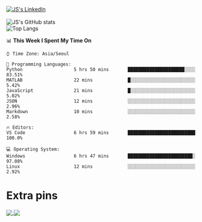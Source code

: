 
[![JS's LinkedIn](https://img.shields.io/badge/LinkedIn-blue?style=for-the-badge&logo=linkedin)](https://www.linkedin.com/in/jaeseung-lee-5a2a32139/) <br><br>
![JS's GitHub stats](https://github-readme-stats-tkxkd0159.vercel.app/api?username=tkxkd0159&hide=contribs,prs,stars,issues&show_icons=true&theme=react&include_all_commits=true)  
![Top Langs](https://github-readme-stats-tkxkd0159.vercel.app/api/top-langs/?username=tkxkd0159&layout=compact&hide=jupyter%20notebook,scss&langs_count=10)  

<!--START_SECTION:waka-->
📊 **This Week I Spent My Time On** 

```text
⌚︎ Time Zone: Asia/Seoul

💬 Programming Languages: 
Python                   5 hrs 50 mins       █████████████████████░░░░   83.51% 
MATLAB                   22 mins             █░░░░░░░░░░░░░░░░░░░░░░░░   5.42% 
JavaScript               21 mins             █░░░░░░░░░░░░░░░░░░░░░░░░   5.02% 
JSON                     12 mins             ░░░░░░░░░░░░░░░░░░░░░░░░░   2.96% 
Markdown                 10 mins             ░░░░░░░░░░░░░░░░░░░░░░░░░   2.58%

🔥 Editors: 
VS Code                  6 hrs 59 mins       █████████████████████████   100.0%

💻 Operating System: 
Windows                  6 hrs 47 mins       ████████████████████████░   97.08% 
Linux                    12 mins             ░░░░░░░░░░░░░░░░░░░░░░░░░   2.92%

```


<!--END_SECTION:waka-->
# Extra pins
<a href="https://github.com/tkxkd0159/TIL_CPP">
  <img align="center" src="https://github-readme-stats-tkxkd0159.vercel.app/api/pin/?username=tkxkd0159&repo=TIL_CPP&theme=react" />
</a>
<a href="https://github.com/tkxkd0159/dsalgo">
  <img align="center" src="https://github-readme-stats-tkxkd0159.vercel.app/api/pin/?username=tkxkd0159&repo=dsalgo&theme=react" />
</a>

<!---
- 🔭 I’m currently working on ...
- 🌱 I’m currently learning blockchain and distributed network
- 👯 I’m looking to collaborate on ...
- 🤔 I’m looking for help with ...
- 💬 Ask me about ...
- 📫 How to reach me: ...
- 😄 Pronouns: ...
- ⚡ Fun fact: ...
-->
